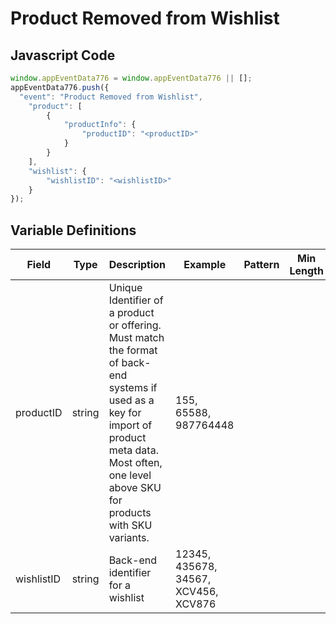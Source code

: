 # Product Removed from Wishlist

### 

## Javascript Code
```js
window.appEventData776 = window.appEventData776 || [];
appEventData776.push({
  "event": "Product Removed from Wishlist",
    "product": [
        {
            "productInfo": {
                "productID": "<productID>"
            }
        }
    ],
    "wishlist": {
        "wishlistID": "<wishlistID>"
    }
});
```

## Variable Definitions

|Field|Type|Description|Example|Pattern|Min Length|Max Length|Minimum|Maximum|Multiple Of|
| --- | --- | --- | --- | --- | --- | --- | --- | --- | --- |
|productID|string|Unique Identifier of a product or offering.  Must match the format of back-end systems if used as a key for import of product meta data. Most often, one level above SKU for products with SKU variants. |155, 65588, 987764448|||||||
|wishlistID|string|Back-end identifier for a wishlist|12345, 435678, 34567, XCV456, XCV876|||||||
